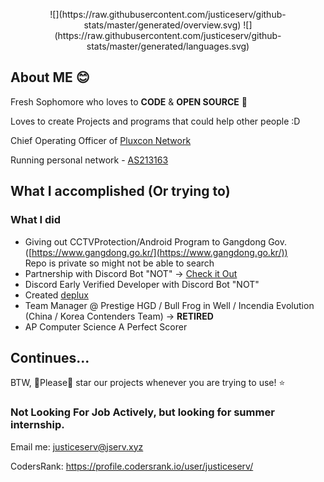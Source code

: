 <p align="center"
   ![](https://s3.ap-northeast-2.wasabisys.com/staticsites/jserv/justiceserv.png)
</p>
![](https://raw.githubusercontent.com/justiceserv/github-stats/master/generated/overview.svg)
![](https://raw.githubusercontent.com/justiceserv/github-stats/master/generated/languages.svg)

## About ME :blush:

Fresh Sophomore who loves to **CODE** & **OPEN SOURCE** :sparkling_heart:

Loves to create Projects and programs that could help other people :D 

Chief Operating Officer of [Pluxcon Network](https://pluxcon.network/)

Running personal network - [AS213163](https://as213163.net/)

## What I accomplished (Or trying to)

### What I did
- Giving out CCTVProtection/Android Program to Gangdong Gov. ([https://www.gangdong.go.kr/](https://www.gangdong.go.kr/))     
  Repo is private so might not be able to search 
- Partnership with Discord Bot "NOT" -> [Check it Out](https://discord.com/oauth2/authorize?client_id=634059474012995594&permissions=519248&scope=bot)
- Discord Early Verified Developer with Discord Bot "NOT" 
- Created [deplux](https://deplux.io/)
- Team Manager @ Prestige HGD / Bull Frog in Well / Incendia Evolution (China / Korea Contenders Team) -> **RETIRED**
- AP Computer Science A Perfect Scorer

## Continues...

BTW, :pray:Please:pray: star our projects whenever you are trying to use! :star:

### Not Looking For Job Actively, but looking for summer internship. 

Email me: [justiceserv@jserv.xyz](mailto://justiceserv@jserv.xyz)

CodersRank: https://profile.codersrank.io/user/justiceserv/
